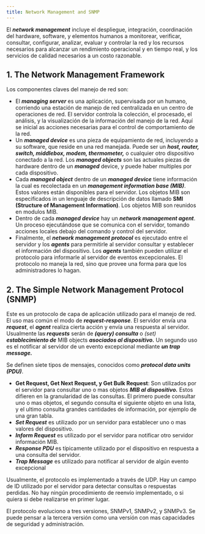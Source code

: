 ```yaml
---
title: Network Management and SNMP
---
```


El ***network management*** incluye el despliegue, integración, coordinación del hardware, software, y elementos humanos a monitorear, verificar, consultar, configurar, analizar, evaluar y controlar la red y los recursos necesarios para alcanzar un rendimiento operacional y en tiempo real, y los servicios de calidad necesarios a un costo razonable.

## 1. The Network Management Framework

Los componentes claves del manejo de red son:

- El ***managing server*** es una aplicación, supervisada por un humano, corriendo una estación de manejo de red centralizada en un centro de operaciones de red. El servidor controla la colección, el procesado, el análisis, y la visualización de la información del manejo de la red. Aquí se inicial as acciones necesarias para el control de comportamiento de la red.
- Un ***managed device*** es una pieza de equipamiento de red, incluyendo a su software, que reside en una red manejada. Puede ser un ***host, router, switch, middlebox, modem, thermometer,*** o cualquier otro dispositivo conectado a la red. Los ***managed objects*** son las actuales piezas de hardware dentro de un ***managed*** device, y puede haber multiples por cada dispositivo.
- Cada ***managed object*** dentro de un ***managed device*** tiene información la cual es recolectada en un ***management information base (MIB)***. Estos valores están disponibles para el servidor. Los objetos MIB son especificados in un lenguaje de descripción de datos llamado **SMI (Structure of Management Information)**. Los objetos MIB son reunidos en modulos MIB.
- Dentro de cada ***managed device*** hay un ***network management agent***. Un proceso ejecutándose que se comunica con el servidor, tomando acciones locales debajo del comando y control del servidor.
- Finalmente, el ***network management protocol*** es ejecutado entre el servidor y los ***agents*** para permitirle al servidor consultar y establecer el información del dispositivo. Los ***agents*** también pueden utilizar el protocolo para informarle al servidor de eventos excepcionales. El protocolo no maneja la red, sino que provee una forma para que los administradores lo hagan.

## 2. The Simple Network Management Protocol (SNMP)

Este es un protocolo de capa de aplicación utilizado para el manejo de red. El uso mas común el modo de ***request-response***. El servidor envía una ***request***, el ***agent*** realiza cierta acción y envía una respuesta al servidor. Usualmente las ***requests*** serán de ***(query) consulta*** o *(set)* ***establecimiento de*** MIB objects ***asociados al dispositivo.*** Un segundo uso es el notificar al servidor de un evento excepcional mediante ***un trap message.***

Se definen siete tipos de mensajes, conocidos como ***protocol data units (PDU)***.

- **Get Request, Get Next Request, y Get Bulk Request**: Son utilizados por el servidor para consultar uno o mas objetos ***MIB al dispositivo.*** Estos difieren en la granularidad de las consultas. El primero puede consultar uno o mas objetos, el segundo consulta el siguiente objeto en una lista, y el ultimo consulta grandes cantidades de información, por ejemplo de una gran tabla.
- ***Set Request*** es utilizado por un servidor para establecer uno o mas valores del dispositivo.
- ***Inform Request*** es utilizado por el servidor para notificar otro servidor información MIB.
- ***Response PDU*** es típicamente utilizado por el dispositivo en respuesta a una consulta del servidor.
- ***Trap Message*** es utilizado para notificar al servidor de algún evento excepcional

Usualmente, el protocolo es implementado a través de UDP. Hay un campo de ID utilizado por el servidor para detectar consultas o respuestas perdidas. No hay ningún procedimiento de reenvío implementado, o si quiera si debe realizarse en primer lugar.

El protocolo evoluciono a tres versiones, SNMPv1, SNMPv2, y SNMPv3. Se puede pensar a la tercera versión como una versión con mas capacidades de seguridad y administración.
